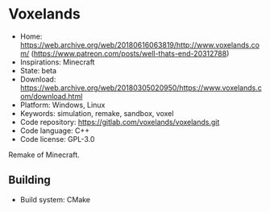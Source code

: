 # Voxelands

- Home: https://web.archive.org/web/20180616063819/http://www.voxelands.com/ (https://www.patreon.com/posts/well-thats-end-20312788)
- Inspirations: Minecraft
- State: beta
- Download: https://web.archive.org/web/20180305020950/https://www.voxelands.com/download.html
- Platform: Windows, Linux
- Keywords: simulation, remake, sandbox, voxel
- Code repository: https://gitlab.com/voxelands/voxelands.git
- Code language: C++
- Code license: GPL-3.0

Remake of Minecraft.

## Building

- Build system: CMake
